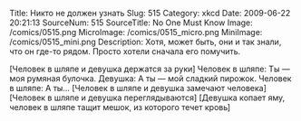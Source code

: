 Title: Никто не должен узнать 
Slug: 515 
Category: xkcd 
Date: 2009-06-22 20:21:13 
SourceNum: 515 
SourceTitle: No One Must Know 
Image: /comics/0515.png 
MicroImage: /comics/0515_micro.png 
MiniImage: /comics/0515_mini.png 
Description: Хотя, может быть, они и так знали, что он где-то рядом. Просто хотели сначала его помучить. 

[Человек в шляпе и девушка держатся за руки]
Человек в шляпе: Ты — моя румяная булочка.
Девушка: А ты — мой сладкий пирожок.
Человек в шляпе: А ты…
[Человек в шляпе и девушка замечают человека]
[Человек в шляпе и девушка переглядываются]
[Девушка копает яму, человек в шляпе тащит мешок, из которого течет кровь]